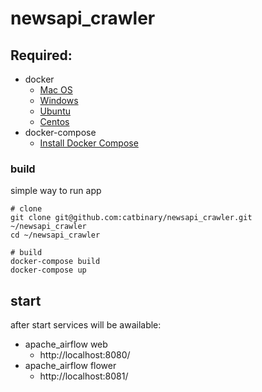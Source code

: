 # newsapi_crawler


## Required:

- docker
    - [Mac OS](https://docs.docker.com/docker-for-mac/install/)
    - [Windows](https://docs.docker.com/docker-for-windows/install/)
    - [Ubuntu](https://docs.docker.com/install/linux/docker-ce/ubuntu/#install-docker-ce)
    - [Centos](https://docs.docker.com/install/linux/docker-ce/centos/#install-docker-ce)
- docker-compose
    - [Install Docker Compose](https://docs.docker.com/compose/install/)

    
### build

simple way to run app
        
    # clone
    git clone git@github.com:catbinary/newsapi_crawler.git ~/newsapi_crawler
    cd ~/newsapi_crawler
    
    # build
    docker-compose build
    docker-compose up
    
## start

after start services will be awailable:

- apache_airflow web
    - http://localhost:8080/
- apache_airflow flower
    - http://localhost:8081/

